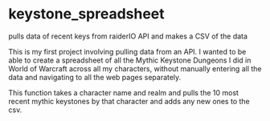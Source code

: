 # keystone_spreadsheet
pulls data of recent keys from raiderIO API and makes a CSV of the data

This is my first project involving pulling data from an API.
I wanted to be able to create a spreadsheet of all the Mythic Keystone Dungeons I did in World of Warcraft across all my characters, without manually entering all the data and navigating to all the web pages separately.

This function takes a character name and realm and pulls the 10 most recent mythic keystones by that character and adds any new ones to the csv.
